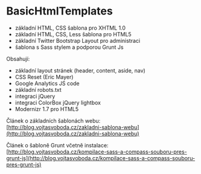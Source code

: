 ﻿# BasicHtmlTemplates

- základní HTML, CSS šablona pro XHTML 1.0
- základní HTML, CSS, Less šablona pro HTML5
- základní Twitter Bootstrap Layout pro administraci
- šablona s Sass stylem a podporou Grunt Js

Obsahují:
- základní layout stránek (header, content, aside, nav)
- CSS Reset (Eric Mayer)
- Google Analytics JS code
- základní robots.txt
- integraci jQuery
- integraci ColorBox jQuery lightbox
- Modernizr 1.7 pro HTML5

Článek o základních šablonách webu: [http://blog.vojtasvoboda.cz/zakladni-sablona-webu](http://blog.vojtasvoboda.cz/zakladni-sablona-webu)

Článek o šabloně Grunt včetně instalace: [http://blog.vojtasvoboda.cz/kompilace-sass-a-compass-souboru-pres-grunt-js](http://blog.vojtasvoboda.cz/kompilace-sass-a-compass-souboru-pres-grunt-js)
